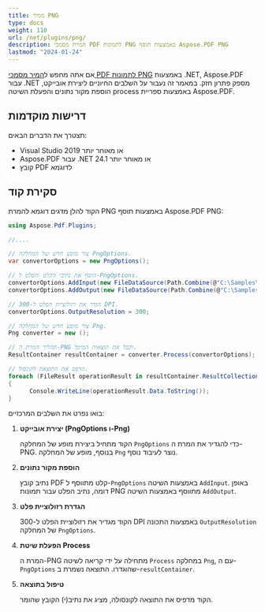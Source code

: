 ```yaml
---
title: ממיר PNG
type: docs
weight: 110
url: /net/plugins/png/
description: המרת מסמכי PDF לתמונות PNG באמצעות תוסף Aspose.PDF PNG
lastmod: "2024-01-24"
---
```


אם אתה מחפש ל[המיר מסמכי PDF לתמונות PNG](https://products.aspose.org/pdf/net/png-converter/) באמצעות .NET, Aspose.PDF עבור .NET מספק פתרון חזק. במאמר זה נעבור על השלבים החיוניים ליצירת אובייקט, הוספת מקור נתונים והפעלת השיטה process באמצעות ספריית Aspose.PDF.

## דרישות מוקדמות

תצטרך את הדברים הבאים:

* Visual Studio 2019 או מאוחר יותר
* Aspose.PDF עבור .NET 24.1 או מאוחר יותר
* קובץ PDF לדוגמא

## סקירת קוד

הקוד להלן מדגים דוגמא להמרת PNG באמצעות תוסף Aspose.PDF PNG:

```csharp
using Aspose.Pdf.Plugins;

//....

// צור מופע חדש של המחלקה PngOptions.
var convertorOptions = new PngOptions();

// הוסף את נתיבי הקלט והפלט ל-PngOptions.
convertorOptions.AddInput(new FileDataSource(Path.Combine(@"C:\Samples\", "sample.pdf")));
convertorOptions.AddOutput(new FileDataSource(Path.Combine(@"C:\Samples\", "images")));

// הגדר את רזולוציית הפלט ל-300 DPI.
convertorOptions.OutputResolution = 300;

// צור מופע חדש של המחלקה Png.
Png converter = new ();

// תהליך המרת ה-PNG וקבל את תוצאות המיכל.
ResultContainer resultContainer = converter.Process(convertorOptions);

// הדפס את התוצאה לקונסול.
foreach (FileResult operationResult in resultContainer.ResultCollection.Cast<FileResult>())
{
      Console.WriteLine(operationResult.Data.ToString());
}
```
בואו נפרט את השלבים המרכזיים:

1. **יצירת אובייקט (PngOptions ו-Png)**

   הקוד מתחיל ביצירת מופע של המחלקה `PngOptions` כדי להגדיר את המרת ה-PNG. בנוסף, מופע של המחלקה `Png` נוצר לעיבוד נוסף.

2. **הוספת מקור נתונים**

   נתיב קובץ PDF קלט מתווסף ל-`PngOptions` באמצעות השיטה `AddInput`. באופן דומה, נתיב הפלט עבור תמונות PNG מתווסף באמצעות השיטה `AddOutput`.

3. **הגדרת רזולוציית פלט**

   הקוד מגדיר את רזולוציית הפלט ל-300 DPI באמצעות התכונה `OutputResolution` של המחלקה `PngOptions`.

4. **הפעלת שיטת Process**

   המרת ה-PNG מתחילה על ידי קריאה לשיטה `Process` במחלקה `Png`, עם ה-`PngOptions` שהוגדרו. התוצאה נשמרת ב-`resultContainer`.

5. **טיפול בתוצאה**

   הקוד מדפיס את התוצאה לקונסולה, מציג את נתיב(י) הקובץ שהומר.
